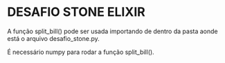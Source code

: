 # DESAFIO STONE ELIXIR

A função split_bill() pode ser usada importando de dentro da pasta aonde está o arquivo desafio_stone.py.

É necessário numpy para rodar a função split_bill().



